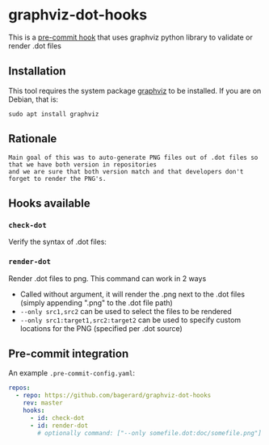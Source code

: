 # graphviz-dot-hooks

This is a [pre-commit hook](https://pre-commit.com/) that uses graphviz python library to validate or render .dot files

## Installation

This tool requires the system package [graphviz](https://www.graphviz.org/) to be installed.
If you are on Debian, that is:

    sudo apt install graphviz
    
## Rationale

    Main goal of this was to auto-generate PNG files out of .dot files so that we have both version in repositories
    and we are sure that both version match and that developers don't forget to render the PNG's.

## Hooks available

### `check-dot`
Verify the syntax of .dot files:


### `render-dot`
Render .dot files to png. This command can work in 2 ways

  - Called without argument, it will render the .png next to the .dot files (simply appending ".png" to the .dot file path)
  - `--only src1,src2` can be used to select the files to be rendered
  - `--only src1:target1,src2:target2` can be used to specify custom locations for the PNG (specified per .dot source)


## Pre-commit integration

An example `.pre-commit-config.yaml`:

```yaml
repos:
  - repo: https://github.com/bagerard/graphviz-dot-hooks
    rev: master
    hooks:
      - id: check-dot
      - id: render-dot
        # optionally command: ["--only somefile.dot:doc/somefile.png"]
```

